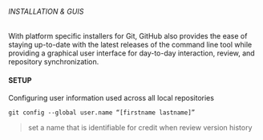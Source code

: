 ###### INSTALLATION & GUIS
With platform specific installers for Git, GitHub also provides the
ease of staying up-to-date with the latest releases of the command
line tool while providing a graphical user interface for day-to-day
interaction, review, and repository synchronization.

#### SETUP
Configuring user information used across all local repositories

```
git config --global user.name “[firstname lastname]”
```
> set a name that is identifiable for credit when review version history
